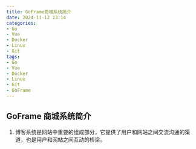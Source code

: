 ```yaml
---
title: GoFrame商城系统简介
date: 2024-11-12 13:14  
categories:
- Go
- Vue
- Docker
- Linux
- Git
tags:
- Go
- Vue
- Docker
- Linux
- Git
- GoFrame
---
```


## GoFrame 商城系统简介

1. 博客系统是网站中重要的组成部分，它提供了用户和网站之间交流沟通的渠道，也是用户和网站之间互动的桥梁。
